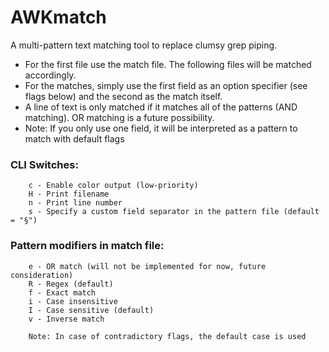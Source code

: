 # AWKmatch

A multi-pattern text matching tool to replace clumsy grep piping.

*	For the first file use the match file. The following files will be matched accordingly.
*	For the matches, simply use the first field as an option specifier (see flags below) and the second as the match itself.
*	A line of text is only matched if it matches all of the patterns (AND matching). OR matching is a future possibility.
*	Note: If you only use one field, it will be interpreted as a pattern to match with default flags

		
### CLI Switches:

		c - Enable color output (low-priority)
		H - Print filename
		n - Print line number
		s - Specify a custom field separator in the pattern file (default = "§")

### Pattern modifiers in match file:

		e - OR match (will not be implemented for now, future consideration)
		R - Regex (default)
		f - Exact match
		i - Case insensitive 
		I - Case sensitive (default)
		v - Inverse match

		Note: In case of contradictory flags, the default case is used 

